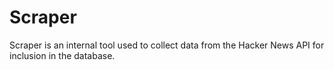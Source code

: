 Scraper
=======

Scraper is an internal tool used to collect data from the Hacker News API for inclusion in the database.
